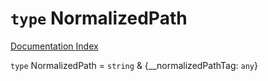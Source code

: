 # `type` NormalizedPath

[Documentation Index](../README.md)

`type` NormalizedPath = `string` \& \{\_\_normalizedPathTag: `any`}